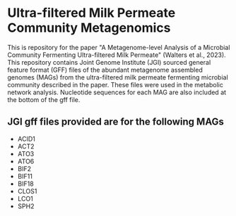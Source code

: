 # Ultra-filtered Milk Permeate Community Metagenomics

This is repository for the paper "A Metagenome-level Analysis of a Microbial Community Fermenting Ultra-filtered Milk Permeate" (Walters et al., 2023). This repository contains Joint Genome Institute (JGI) sourced general feature format (GFF) files of the abundant metagenome assembled genomes (MAGs) from the ultra-filtered milk permeate fermenting microbial community described in the paper. These files were used in the metabolic network analysis. Nucleotide sequences for each MAG are also included at the bottom of the gff file.

## JGI gff files provided are for the following MAGs
- ACID1
- ACT2
- ATO3
- ATO6
- BIF2
- BIF11
- BIF18
- CLOS1
- LCO1
- SPH2

